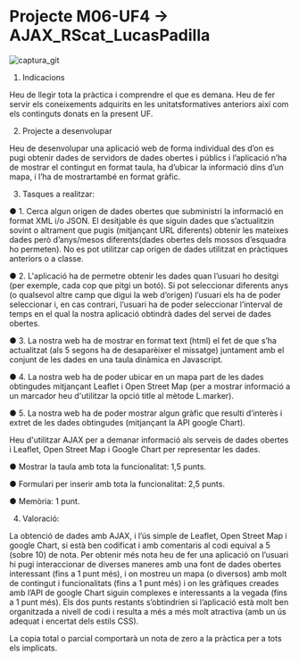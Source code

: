 # Projecte M06-UF4 → AJAX_RScat_LucasPadilla

![captura_git](https://user-images.githubusercontent.com/58809030/109426820-cc7fbc00-79ef-11eb-9db7-eb1e03924828.png)

1. Indicacions

Heu de llegir tota la pràctica i comprendre el que es demana.
Heu de fer servir els coneixements adquirits en les unitatsformatives anteriors així com els continguts donats en la present UF.

2. Projecte a desenvolupar

Heu de desenvolupar una aplicació web de forma individual des d’on es pugi obtenir dades de servidors de dades obertes i públics i 
l’aplicació n’ha de mostrar el contingut en format taula, ha d’ubicar la informació dins d’un mapa, i l’ha de mostrartambé en format gràfic.

3. Tasques a realitzar:

● 1. Cerca algun origen de dades obertes que subministri la informació en format XML i/o JSON.
El desitjable és que siguin dades que s’actualitzin sovint o altrament que pugis (mitjançant URL diferents) obtenir les mateixes dades però d’anys/mesos 
diferents(dades obertes dels mossos d’esquadra ho permeten). No es pot utilitzar cap origen de dades utilitzat en pràctiques anteriors o a classe. 

● 2. L'aplicació ha de permetre obtenir les dades quan l’usuari ho desitgi (per exemple, cada cop que pitgi un botó). 
Si pot seleccionar diferents anys (o qualsevol altre camp que digui la web d’origen) l’usuari els ha de poder seleccionar i, en cas contrari, l’usuari ha de poder
seleccionar l’interval de temps en el qual la nostra aplicació obtindrà dades del servei de dades obertes.

● 3. La nostra web ha de mostrar en format text (html) el fet de que s’ha actualitzat (als 5 segons ha de desaparèixer el missatge) juntament amb el conjunt de les 
dades en una taula dinàmica en Javascript.

● 4. La nostra web ha de poder ubicar en un mapa part de les dades obtingudes mitjançant Leaflet i Open Street Map 
(per a mostrar informació a un marcador heu d'utilitzar la opció title al mètode L.marker).

● 5. La nostra web ha de poder mostrar algun gràfic que resulti d’interès i extret de les dades obtingudes (mitjançant la API google Chart).

Heu d'utilitzar AJAX per a demanar informació als serveis de dades obertes i Leaflet, Open Street Map i Google Chart per representar les dades.

● Mostrar la taula amb tota la funcionalitat: 1,5 punts.

● Formulari per inserir amb tota la funcionalitat: 2,5 punts.

● Memòria: 1 punt.

4. Valoració:

La obtenció de dades amb AJAX, i l’ús simple de Leaflet, Open Street Map i google Chart, si està ben codificat i amb comentaris al codi equival a 5 (sobre 10) de nota.
Per obtenir més nota heu de fer una aplicació on l’usuari hi pugi interaccionar de diverses maneres amb una font de dades obertes interessant (fins a 1 punt més), i on
mostreu un mapa (o diversos) amb molt de contingut i funcionalitats (fins a 1 punt més) i on les gràfiques creades amb l’API de google Chart siguin complexes e 
interessants a la vegada (fins a 1 punt més). Els dos punts restants s’obtindrien si l’aplicació està molt ben organitzada
a nivell de codi i resulta a més a més molt atractiva (amb un ús adequat i encertat dels estils CSS).

La copia total o parcial comportarà un nota de zero a la pràctica per a tots els implicats.
